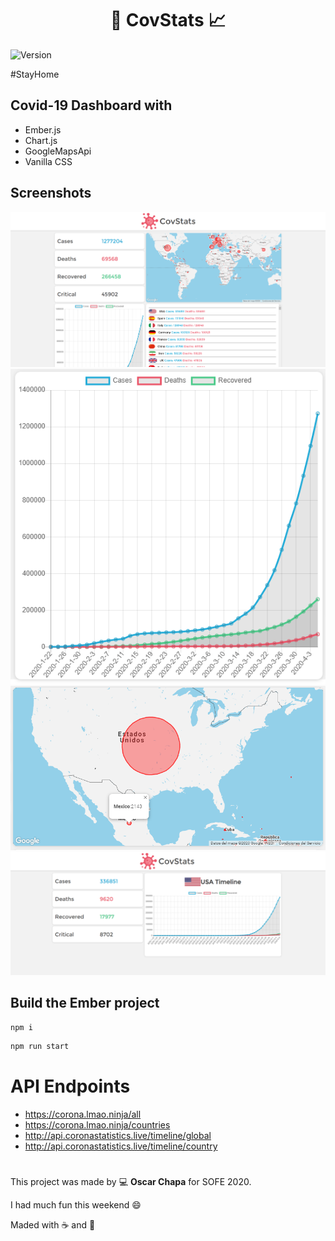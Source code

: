 

<h1 align="center">🦠 CovStats 📈</h1>

  <img alt="Version" src="https://img.shields.io/badge/version-1.0.0-green.svg?cacheSeconds=2592000" />  

  #StayHome
    
## Covid-19 Dashboard with
<!-- UL -->
* Ember.js
* Chart.js
* GoogleMapsApi
* Vanilla CSS


## Screenshots

![Homepage](screenshots/homepage.png)
![Homepage](screenshots/Chart.png)
![Homepage](screenshots/Map.png)
![Homepage](screenshots/Country.png)

## Build the Ember project

```sh
npm i
```

```sh
npm run start
```

# API Endpoints

* https://corona.lmao.ninja/all
* https://corona.lmao.ninja/countries
* http://api.coronastatistics.live/timeline/global
* http://api.coronastatistics.live/timeline/country

#

This project was made by 💻 **Oscar Chapa** for SOFE 2020.

I had much fun this weekend 😄

Maded with ☕ and 💞


